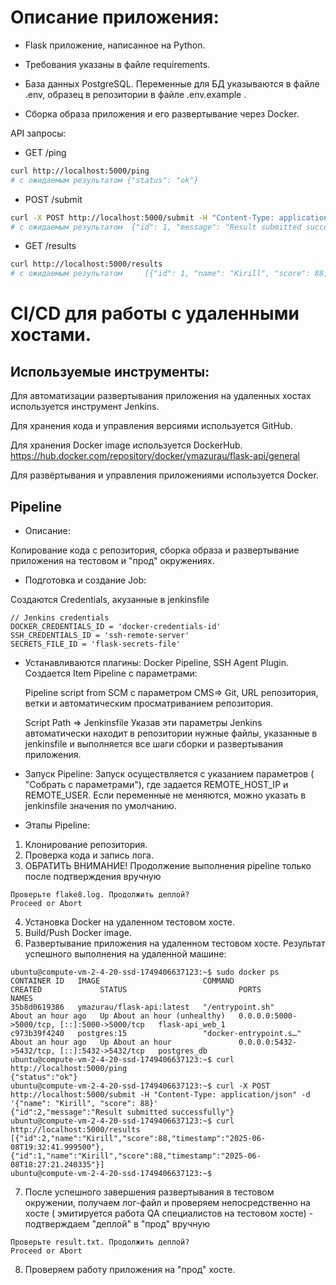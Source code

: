 # Описание приложения:

- Flask приложение, написанное на Python.

- Требования указаны в файле requirements.

- База данных PostgreSQL. Переменные для БД указываются в файле .env, образец в репозитории в файле .env.example .

- Сборка образа приложения и его развертывание через Docker.

API запросы:
- GET /ping
```bash
curl http://localhost:5000/ping
# с ожидаемым результатом {"status": "ok"}
```
- POST /submit
```bash
curl -X POST http://localhost:5000/submit -H "Content-Type: application/json" -d '{"name": "Kirill", "score": 88}'
# с ожидаемым результатом  {"id": 1, "message": "Result submitted successfully"}
```
- GET /results
```bash
curl http://localhost:5000/results
# с ожидаемым результатом     [{"id": 1, "name": "Kirill", "score": 88, "timestamp": "2025-06-07T11:44:09.729659"}]
```


# CI/CD для работы с удаленными хостами.

## Используемые инструменты:

Для автоматизации развертывания приложения на удаленных хостах используется инструмент Jenkins.

Для хранения кода и управления версиями используется GitHub.

Для хранения Docker image используется DockerHub. https://hub.docker.com/repository/docker/ymazurau/flask-api/general

Для развёртывания и управления приложениями используется Docker. 


## Pipeline

- Описание:

Копирование кода с репозитория, сборка образа и развертывание приложения на тестовом и "прод" окружениях.

- Подготовка и создание Job:

Создаются Credentials, акузанные в jenkinsfile
```
// Jenkins credentials
DOCKER_CREDENTIALS_ID = 'docker-credentials-id'
SSH_CREDENTIALS_ID = 'ssh-remote-server'
SECRETS_FILE_ID = 'flask-secrets-file'
```
- Устанавливаются плагины: Docker Pipeline, SSH Agent Plugin.
Создается Item Pipeline c параметрами:

  Pipeline script from SCM с параметром CMS=> Git, URL репозитория, ветки и автоматическим просматриванием репозитория.

  Script Path => Jenkinsfile
Указав эти параметры Jenkins автоматически находит в репозитории нужные файлы, указанные в jenkinsfile и выполняется все шаги сборки и развертывания приложения.

- Запуск Pipeline:
Запуск осуществляется с указанием параметров ( "Собрать с параметрами"), где задается REMOTE_HOST_IP и REMOTE_USER. Если переменные не меняются, можно указать в jenkinsfile значения по умолчанию.


- Этапы Pipeline:
1. Клонирование репозитория.
2. Проверка кода и запись лога.
3. ОБРАТИТЬ ВНИМАНИЕ! Продолжение выполнения pipeline только после подтверждения вручную
```
Проверьте flake8.log. Продолжить деплой?
Proceed or Abort
```
4. Установка Docker на удаленном тестовом хосте.
5. Build/Push Docker image.
6. Развертывание приложения на удаленном тестовом хосте.
Результат успешного выполнения на удаленной машине:
```
ubuntu@compute-vm-2-4-20-ssd-1749406637123:~$ sudo docker ps
CONTAINER ID   IMAGE                       COMMAND                  CREATED             STATUS                         PORTS                                         NAMES
35b8d0619386   ymazurau/flask-api:latest   "/entrypoint.sh"         About an hour ago   Up About an hour (unhealthy)   0.0.0.0:5000->5000/tcp, [::]:5000->5000/tcp   flask-api_web_1
c973b39f4240   postgres:15                 "docker-entrypoint.s…"   About an hour ago   Up About an hour               0.0.0.0:5432->5432/tcp, [::]:5432->5432/tcp   postgres_db
ubuntu@compute-vm-2-4-20-ssd-1749406637123:~$ curl http://localhost:5000/ping
{"status":"ok"}
ubuntu@compute-vm-2-4-20-ssd-1749406637123:~$ curl -X POST http://localhost:5000/submit -H "Content-Type: application/json" -d '{"name": "Kirill", "score": 88}'
{"id":2,"message":"Result submitted successfully"}
ubuntu@compute-vm-2-4-20-ssd-1749406637123:~$ curl http://localhost:5000/results
[{"id":2,"name":"Kirill","score":88,"timestamp":"2025-06-08T19:32:41.999500"},{"id":1,"name":"Kirill","score":88,"timestamp":"2025-06-08T18:27:21.240335"}]
ubuntu@compute-vm-2-4-20-ssd-1749406637123:~$ 
```
7. После успешного завершения развертывания в тестовом окружении, получаем лог-файл и проверяем непосредственно на хосте ( эмитируется работа QA специалистов на тестовом хосте) - подтверждаем "деплой" в "прод" вручную
```
Проверьте result.txt. Продолжить деплой?
Proceed or Abort
```
8. Проверяем работу приложения на "прод" хосте.
